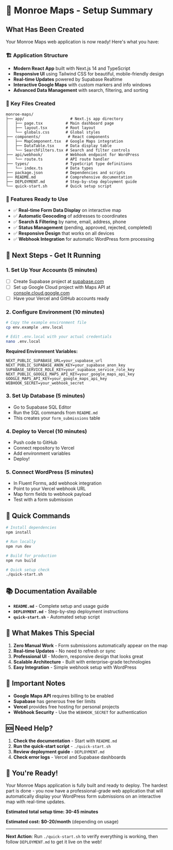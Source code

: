 # 🎯 Monroe Maps - Setup Summary

## What Has Been Created

Your Monroe Maps web application is now ready! Here's what you have:

### 🏗️ **Application Structure**
- **Modern React App** built with Next.js 14 and TypeScript
- **Responsive UI** using Tailwind CSS for beautiful, mobile-friendly design
- **Real-time Updates** powered by Supabase Realtime
- **Interactive Google Maps** with custom markers and info windows
- **Advanced Data Management** with search, filtering, and sorting

### 📁 **Key Files Created**
```
monroe-maps/
├── app/                    # Next.js app directory
│   ├── page.tsx          # Main dashboard page
│   ├── layout.tsx        # Root layout
│   └── globals.css       # Global styles
├── components/            # React components
│   ├── MapComponent.tsx  # Google Maps integration
│   ├── DataTable.tsx     # Data display table
│   └── SearchFilters.tsx # Search and filter controls
├── api/webhook/          # Webhook endpoint for WordPress
│   └── route.ts          # API route handler
├── types/                # TypeScript type definitions
│   └── index.ts          # Data types
├── package.json          # Dependencies and scripts
├── README.md             # Comprehensive documentation
├── DEPLOYMENT.md         # Step-by-step deployment guide
└── quick-start.sh        # Quick setup script
```

### 🚀 **Features Ready to Use**
- ✅ **Real-time Form Data Display** on interactive map
- ✅ **Automatic Geocoding** of addresses to coordinates
- ✅ **Search & Filtering** by name, email, address, phone
- ✅ **Status Management** (pending, approved, rejected, completed)
- ✅ **Responsive Design** that works on all devices
- ✅ **Webhook Integration** for automatic WordPress form processing

## 🎯 **Next Steps - Get It Running**

### 1. **Set Up Your Accounts** (5 minutes)
- [ ] Create Supabase project at [supabase.com](https://supabase.com)
- [ ] Set up Google Cloud project with Maps API at [console.cloud.google.com](https://console.cloud.google.com)
- [ ] Have your Vercel and GitHub accounts ready

### 2. **Configure Environment** (10 minutes)
```bash
# Copy the example environment file
cp env.example .env.local

# Edit .env.local with your actual credentials
nano .env.local
```

**Required Environment Variables:**
```env
NEXT_PUBLIC_SUPABASE_URL=your_supabase_url
NEXT_PUBLIC_SUPABASE_ANON_KEY=your_supabase_anon_key
SUPABASE_SERVICE_ROLE_KEY=your_supabase_service_role_key
NEXT_PUBLIC_GOOGLE_MAPS_API_KEY=your_google_maps_api_key
GOOGLE_MAPS_API_KEY=your_google_maps_api_key
WEBHOOK_SECRET=your_webhook_secret
```

### 3. **Set Up Database** (5 minutes)
- Go to Supabase SQL Editor
- Run the SQL commands from `README.md`
- This creates your `form_submissions` table

### 4. **Deploy to Vercel** (10 minutes)
- Push code to GitHub
- Connect repository to Vercel
- Add environment variables
- Deploy!

### 5. **Connect WordPress** (5 minutes)
- In Fluent Forms, add webhook integration
- Point to your Vercel webhook URL
- Map form fields to webhook payload
- Test with a form submission

## 🔧 **Quick Commands**

```bash
# Install dependencies
npm install

# Run locally
npm run dev

# Build for production
npm run build

# Quick setup check
./quick-start.sh
```

## 📚 **Documentation Available**

- **`README.md`** - Complete setup and usage guide
- **`DEPLOYMENT.md`** - Step-by-step deployment instructions
- **`quick-start.sh`** - Automated setup script

## 🌟 **What Makes This Special**

1. **Zero Manual Work** - Form submissions automatically appear on the map
2. **Real-time Updates** - No need to refresh or sync
3. **Professional UI** - Modern, responsive design that looks great
4. **Scalable Architecture** - Built with enterprise-grade technologies
5. **Easy Integration** - Simple webhook setup with WordPress

## 🚨 **Important Notes**

- **Google Maps API** requires billing to be enabled
- **Supabase** has generous free tier limits
- **Vercel** provides free hosting for personal projects
- **Webhook Security** - Use the `WEBHOOK_SECRET` for authentication

## 🆘 **Need Help?**

1. **Check the documentation** - Start with `README.md`
2. **Run the quick-start script** - `./quick-start.sh`
3. **Review deployment guide** - `DEPLOYMENT.md`
4. **Check error logs** - Vercel and Supabase dashboards

## 🎉 **You're Ready!**

Your Monroe Maps application is fully built and ready to deploy. The hardest part is done - you now have a professional-grade web application that will automatically display your WordPress form submissions on an interactive map with real-time updates.

**Estimated total setup time: 30-45 minutes**

**Estimated cost: $0-20/month** (depending on usage)

---

**Next Action**: Run `./quick-start.sh` to verify everything is working, then follow `DEPLOYMENT.md` to get it live on the web!

